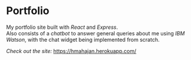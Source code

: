 # Portfolio 

My portfolio site built with *React* and *Express*.  
Also consists of a *chatbot* to answer general queries about me using *IBM Watson*, with the chat widget being implemented from scratch. 

*Check out the site:* https://hmahajan.herokuapp.com/
